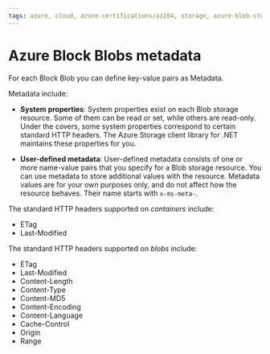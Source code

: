 ```yaml
---
tags: azure, cloud, azure-certifications/az204, storage, azure-blob-storage
---
```


# Azure Block Blobs metadata

For each Block Blob you can define key-value pairs as Metadata.

Metadata include:

* **System properties**: System properties exist on each Blob storage resource. Some of them can be read or set, while others are read-only. Under the covers, some system properties correspond to certain standard HTTP headers. The Azure Storage client library for .NET maintains these properties for you.

* **User-defined metadata**: User-defined metadata consists of one or more name-value pairs that you specify for a Blob storage resource. You can use metadata to store additional values with the resource. Metadata values are for your own purposes only, and do not affect how the resource behaves. Their name starts with `x-ms-meta-`.

The standard HTTP headers supported on *containers* include:

* ETag
* Last-Modified

The standard HTTP headers supported on *blobs* include:

* ETag
* Last-Modified
* Content-Length
* Content-Type
* Content-MD5
* Content-Encoding
* Content-Language
* Cache-Control
* Origin
* Range
